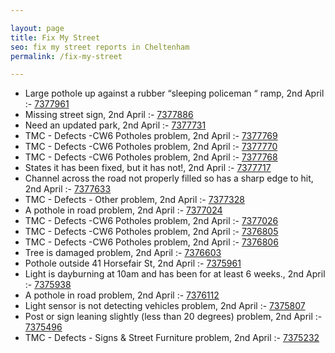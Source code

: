 ```yaml
---

layout: page
title: Fix My Street
seo: fix my street reports in Cheltenham
permalink: /fix-my-street

---
```


<!-- fix_marker starts -->

- Large pothole up against a rubber “sleeping policeman “ ramp, 2nd April :- [7377961](https://www.fixmystreet.com/report/7377961)
- Missing street sign, 2nd April :- [7377886](https://www.fixmystreet.com/report/7377886)
- Need an updated park, 2nd April :- [7377731](https://www.fixmystreet.com/report/7377731)
- TMC - Defects -CW6 Potholes  problem, 2nd April :- [7377769](https://www.fixmystreet.com/report/7377769)
- TMC - Defects -CW6 Potholes  problem, 2nd April :- [7377770](https://www.fixmystreet.com/report/7377770)
- TMC - Defects -CW6 Potholes  problem, 2nd April :- [7377768](https://www.fixmystreet.com/report/7377768)
- States it has been fixed, but it has not!, 2nd April :- [7377717](https://www.fixmystreet.com/report/7377717)
- Channel across the road not properly filled so has a sharp edge to hit, 2nd April :- [7377633](https://www.fixmystreet.com/report/7377633)
- TMC - Defects - Other problem, 2nd April :- [7377328](https://www.fixmystreet.com/report/7377328)
- A pothole in road problem, 2nd April :- [7377024](https://www.fixmystreet.com/report/7377024)
- TMC - Defects -CW6 Potholes  problem, 2nd April :- [7377026](https://www.fixmystreet.com/report/7377026)
- TMC - Defects -CW6 Potholes  problem, 2nd April :- [7376805](https://www.fixmystreet.com/report/7376805)
- TMC - Defects -CW6 Potholes  problem, 2nd April :- [7376806](https://www.fixmystreet.com/report/7376806)
- Tree is damaged problem, 2nd April :- [7376603](https://www.fixmystreet.com/report/7376603)
- Pothole outside 41 Horsefair St, 2nd April :- [7375961](https://www.fixmystreet.com/report/7375961)
- Light is dayburning at 10am and has been for at least 6 weeks., 2nd April :- [7375938](https://www.fixmystreet.com/report/7375938)
- A pothole in road problem, 2nd April :- [7376112](https://www.fixmystreet.com/report/7376112)
- Light sensor is not detecting vehicles problem, 2nd April :- [7375807](https://www.fixmystreet.com/report/7375807)
- Post or sign leaning slightly (less than 20 degrees) problem, 2nd April :- [7375496](https://www.fixmystreet.com/report/7375496)
- TMC - Defects - Signs & Street Furniture problem, 2nd April :- [7375232](https://www.fixmystreet.com/report/7375232)

<!-- fix_marker ends -->